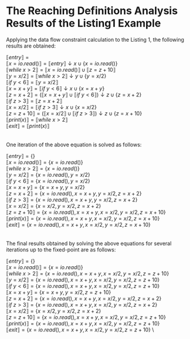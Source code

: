 # The Reaching Definitions Analysis Results of the Listing1 Example

Applying the data flow constraint calculation to the Listing 1, the following results are obtained:

$\llbracket entry\rrbracket={}$ \
$\llbracket x=io.read()\rrbracket=\llbracket entry\rrbracket\downarrow x\cup\{x=io.read( )\}$ \
$\llbracket while\ x>2\rrbracket=\llbracket x=io.read()\rrbracket\cup\llbracket z=z+10\rrbracket$ \
$\llbracket y=x/2\rrbracket=\llbracket while\ x>2\rrbracket\downarrow y\cup\{y=x/2\}$ \
$\llbracket if\ y<6\rrbracket=\llbracket y=x/2\rrbracket$ \
$\llbracket x=x+y\rrbracket=\llbracket if\ y<6\rrbracket\downarrow x\cup\{x=x+y\}$ \
$\llbracket z=x+2\rrbracket=(\llbracket x=x+y\rrbracket\cup\llbracket if\ y<6\rrbracket)\downarrow z\cup\{z=x+2\}$ \
$\llbracket if\ z>3\rrbracket=\llbracket z=x+2\rrbracket$ \
$\llbracket x=x/2\rrbracket=\llbracket if\ z>3\rrbracket\downarrow x\cup\{x=x/2\}$ \
$\llbracket z=z+10\rrbracket=(\llbracket x=x/2\rrbracket\cup\llbracket if\ z>3\rrbracket)\downarrow z\cup\{z=x+10\}$ \
$\llbracket print(x)\rrbracket=\llbracket while\ x>2\rrbracket$ \
$\llbracket exit\rrbracket=\llbracket print(x)\rrbracket$ \
\
\
One iteration of the above equation is solved as follows:

$\llbracket entry\rrbracket=\{\}$ \
$\llbracket x=io.read()\rrbracket=\{x=io.read()\}$ \
$\llbracket while\ x>2\rrbracket=\{x=io.read()\}$ \
$\llbracket y=x/2\rrbracket=\{x=io.read(),y=x/2\}$ \
$\llbracket if\ y<6\rrbracket=\{x=io.read(),y=x/2\}$ \
$\llbracket x=x+y\rrbracket=\{x=x+y,y=x/2\}$ \
$\llbracket z=x+2\rrbracket=\{x=io.read(),x=x+y,y=x/2,z=x+2\}$ \
$\llbracket if\ z>3\rrbracket=\{x=io.read(),x=x+y,y=x/2,z=x+2\}$ \
$\llbracket x=x/2\rrbracket=\{x=x/2,y=x/2,z=x+2\}$ \
$\llbracket z=z+10\rrbracket=\{x=io.read(),x=x+y,x=x/2,y=x/2,z=x+10\}$ \
$\llbracket print(x)\rrbracket=\{x=io.read(),x=x+y,x=x/2,y=x/2,z=x+10\}$ \
$\llbracket exit\rrbracket=\{x=io.read(),x=x+y,x=x/2,y=x/2,z=x+10\}$ \
\
\
The final results obtained by solving the above equations for several iterations up to the fixed-point are as follows:

$\llbracket entry\rrbracket=\{\}$ \
$\llbracket x=io.read()\rrbracket=\{x=io.read()\}$ \
$\llbracket while\ x>2\rrbracket=\{x=io.read(),x=x+y,x=x/2,y=x/2,z=z+10\}$ \
$\llbracket y=x/2\rrbracket=\{x=io.read(),x=x+y,x=x/2,y=x/2,z=z+10\}$ \
$\llbracket if\ y<6\rrbracket=\{x=io.read(),x=x+y,x=x/2,y=x/2,z=z+10\}$ \
$\llbracket x=x+y\rrbracket=\{x=x+y,y=x/2,z=z+10\}$ \
$\llbracket z=x+2\rrbracket=\{x=io.read(),x=x+y,x=x/2,y=x/2,z=x+2\}$ \
$\llbracket if\ z>3\rrbracket=\{x=io.read(),x=x+y,x=x/2,y=x/2,z=x+2\}$ \
$\llbracket x=x/2\rrbracket=\{x=x/2,y=x/2,z=x+2\}$ \
$\llbracket z=z+10\rrbracket=\{x=io.read(),x=x+y,x=x/2,y=x/2,z=z+10\}$ \
$\llbracket print(x)\rrbracket=\{x=io.read(),x=x+y,x=x/2,y=x/2,z=z+10\}$ \
$\llbracket exit\rrbracket=\{x=io.read(),x=x+y,x=x/2,y=x/2,z=z+10\}$ \

